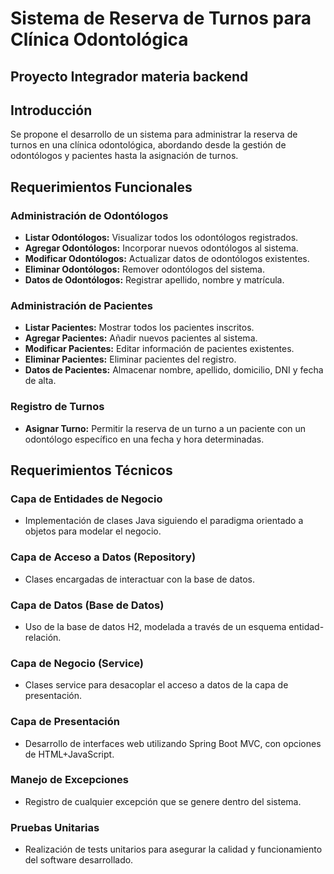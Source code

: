 # Sistema de Reserva de Turnos para Clínica Odontológica  
## Proyecto Integrador materia backend

## Introducción

Se propone el desarrollo de un sistema para administrar la reserva de turnos en una clínica odontológica, abordando desde la gestión de odontólogos y pacientes hasta la asignación de turnos.

## Requerimientos Funcionales

### Administración de Odontólogos

- **Listar Odontólogos:** Visualizar todos los odontólogos registrados.
- **Agregar Odontólogos:** Incorporar nuevos odontólogos al sistema.
- **Modificar Odontólogos:** Actualizar datos de odontólogos existentes.
- **Eliminar Odontólogos:** Remover odontólogos del sistema.
- **Datos de Odontólogos:** Registrar apellido, nombre y matrícula.

### Administración de Pacientes

- **Listar Pacientes:** Mostrar todos los pacientes inscritos.
- **Agregar Pacientes:** Añadir nuevos pacientes al sistema.
- **Modificar Pacientes:** Editar información de pacientes existentes.
- **Eliminar Pacientes:** Eliminar pacientes del registro.
- **Datos de Pacientes:** Almacenar nombre, apellido, domicilio, DNI y fecha de alta.

### Registro de Turnos

- **Asignar Turno:** Permitir la reserva de un turno a un paciente con un odontólogo específico en una fecha y hora determinadas.

## Requerimientos Técnicos

### Capa de Entidades de Negocio

- Implementación de clases Java siguiendo el paradigma orientado a objetos para modelar el negocio.

### Capa de Acceso a Datos (Repository)

- Clases encargadas de interactuar con la base de datos.

### Capa de Datos (Base de Datos)

- Uso de la base de datos H2, modelada a través de un esquema entidad-relación.

### Capa de Negocio (Service)

- Clases service para desacoplar el acceso a datos de la capa de presentación.

### Capa de Presentación

- Desarrollo de interfaces web utilizando Spring Boot MVC, con opciones de HTML+JavaScript.

### Manejo de Excepciones

- Registro de cualquier excepción que se genere dentro del sistema.

### Pruebas Unitarias

- Realización de tests unitarios para asegurar la calidad y funcionamiento del software desarrollado.
